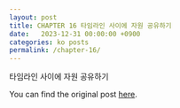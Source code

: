 ```yaml
---
layout: post
title: CHAPTER 16 타임라인 사이에 자원 공유하기
date:   2023-12-31 00:00:00 +0900
categories: ko posts
permalink: /chapter-16/
---
```


타임라인 사이에 자원 공유하기

You can find the original post [here](https://livebook.manning.com/book/grokking-simplicity/chapter-16/).
